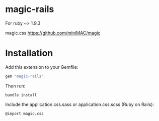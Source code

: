 magic-rails
===================

For ruby ~> 1.9.3

magic.css 
https://github.com/miniMAC/magic


Installation
=======

Add this extension to your Gemfile:

```ruby
gem "magic-rails"
```

Then run:

```
bundle install
```

Include the application.css.sass or application.css.scss (Ruby on Rails):

```
@import magic.css
```

